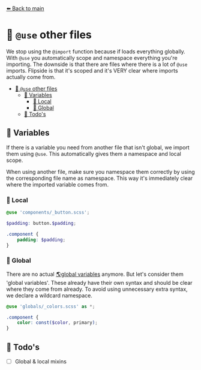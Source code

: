 [⬅️ Back to main](README.md)

# 🤝 `@use` other files
We stop using the `@import` function because if loads everything globally. With `@use` you automatically scope and namespace everything you're importing. The downside is that there are files where there is a lot of `@use` imports. Flipside is that it's scoped and it's VERY clear where imports actually come from.

- [🤝 `@use` other files](#%f0%9f%a4%9d-use-other-files)
  - [🖖 Variables](#%f0%9f%96%96-variables)
    - [💅 Local](#%f0%9f%92%85-local)
    - [🤯 Global](#%f0%9f%a4%af-global)
  - [🚧 Todo's](#%f0%9f%9a%a7-todos)

## 🖖 Variables
If there is a variable you need from another file that isn't global, we import them using `@use`. This automatically gives them a namespace and local scope.

When using another file, make sure you namespace them correctly by using the corresponding file name as namespace. This way it's immediately clear where the imported variable comes from.

### 💅 Local
```scss
@use 'components/_button.scss';

$padding: button.$padding;

.component {
    padding: $padding;
}
```

### 🤯 Global
There are no actual [🌎global variables](_global-variables.md) anymore. But let's consider them 'global variables'. These already have their own syntax and should be clear where they come from already. To avoid using unnecessary extra syntax, we declare a wildcard namespace.

```scss
@use 'globals/_colors.scss' as *;

.component {
    color: const($color, primary);
}
```

## 🚧 Todo's
- [ ] Global & local mixins